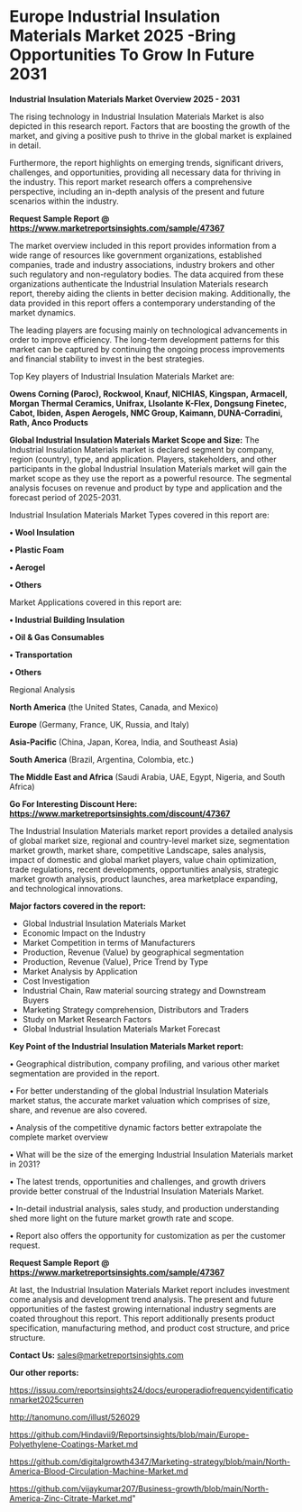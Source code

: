 # Europe Industrial Insulation Materials Market 2025 -Bring Opportunities To Grow In Future 2031

<Strong> Industrial Insulation Materials Market Overview 2025 - 2031</strong>

The rising technology in Industrial Insulation Materials Market is also depicted in this research report. Factors that are boosting the growth of the market, and giving a positive push to thrive in the global market is explained in detail.

Furthermore, the report highlights on emerging trends, significant drivers, challenges, and opportunities, providing all necessary data for thriving in the industry. This report market research offers a comprehensive perspective, including an in-depth analysis of the present and future scenarios within the industry.

<strong>Request Sample Report @ <a href=https://www.marketreportsinsights.com/sample/47367>https://www.marketreportsinsights.com/sample/47367</a></strong>

The market overview included in this report provides information from a wide range of resources like government organizations, established companies, trade and industry associations, industry brokers and other such regulatory and non-regulatory bodies. The data acquired from these organizations authenticate the Industrial Insulation Materials research report, thereby aiding the clients in better decision making. Additionally, the data provided in this report offers a contemporary understanding of the market dynamics.

The leading players are focusing mainly on technological advancements in order to improve efficiency. The long-term development patterns for this market can be captured by continuing the ongoing process improvements and financial stability to invest in the best strategies.

Top Key players of Industrial Insulation Materials Market are:

<strong>Owens Corning (Paroc), Rockwool, Knauf, NICHIAS, Kingspan, Armacell, Morgan Thermal Ceramics, Unifrax, LIsolante K-Flex, Dongsung Finetec, Cabot, Ibiden, Aspen Aerogels, NMC Group, Kaimann, DUNA-Corradini, Rath, Anco Products</strong>

<strong><b>Global Industrial Insulation Materials Market Scope and Size:</b></strong>
The Industrial Insulation Materials market is declared segment by company, region (country), type, and application. Players, stakeholders, and other participants in the global Industrial Insulation Materials market will gain the market scope as they use the report as a powerful resource. The segmental analysis focuses on revenue and product by type and application and the forecast period of 2025-2031.

Industrial Insulation Materials Market Types covered in this report are:

<strong>•  Wool Insulation

•  Plastic Foam

•  Aerogel

•  Others</strong>

Market Applications covered in this report are:

<strong>•  Industrial Building Insulation

•  Oil & Gas Consumables

•  Transportation

•  Others</strong> 

Regional Analysis

<strong>North America</strong> (the United States, Canada, and Mexico)

<strong>Europe</strong> (Germany, France, UK, Russia, and Italy)

<strong>Asia-Pacific</strong> (China, Japan, Korea, India, and Southeast Asia)

<strong>South America</strong> (Brazil, Argentina, Colombia, etc.)

<strong>The Middle East and Africa</strong> (Saudi Arabia, UAE, Egypt, Nigeria, and South Africa)

<strong>Go For Interesting Discount Here: <a href=https://www.marketreportsinsights.com/discount/47367>https://www.marketreportsinsights.com/discount/47367</a></strong>

The Industrial Insulation Materials market report provides a detailed analysis of global market size, regional and country-level market size, segmentation market growth, market share, competitive Landscape, sales analysis, impact of domestic and global market players, value chain optimization, trade regulations, recent developments, opportunities analysis, strategic market growth analysis, product launches, area marketplace expanding, and technological innovations.

<strong><b>Major factors covered in the report:</b></strong>
<ul>
  <li>Global Industrial Insulation Materials Market </li>
  <li>Economic Impact on the Industry</li>
  <li>Market Competition in terms of Manufacturers</li>
  <li>Production, Revenue (Value) by geographical segmentation</li>
  <li>Production, Revenue (Value), Price Trend by Type</li>
  <li>Market Analysis by Application</li>
  <li>Cost Investigation</li>
  <li>Industrial Chain, Raw material sourcing strategy and Downstream Buyers</li>
  <li>Marketing Strategy comprehension, Distributors and Traders</li>
  <li>Study on Market Research Factors</li>
  <li>Global Industrial Insulation Materials Market Forecast</li>
</ul>

<strong><b>Key Point of the Industrial Insulation Materials Market report:</b></strong>

• Geographical distribution, company profiling, and various other market segmentation are provided in the report.

• For better understanding of the global Industrial Insulation Materials market status, the accurate market valuation which comprises of size, share, and revenue are also covered.

• Analysis of the competitive dynamic factors better extrapolate the complete market overview

• What will be the size of the emerging Industrial Insulation Materials market in 2031?

• The latest trends, opportunities and challenges, and growth drivers provide better construal of the Industrial Insulation Materials Market.

• In-detail industrial analysis, sales study, and production understanding shed more light on the future market growth rate and scope.

• Report also offers the opportunity for customization as per the customer request.

<strong>Request Sample Report @ <a href=https://www.marketreportsinsights.com/sample/47367>https://www.marketreportsinsights.com/sample/47367</a></strong>

At last, the Industrial Insulation Materials Market report includes investment come analysis and development trend analysis. The present and future opportunities of the fastest growing international industry segments are coated throughout this report. This report additionally presents product specification, manufacturing method, and product cost structure, and price structure.

<strong>Contact Us:</strong>
sales@marketreportsinsights.com

<strong>Our other reports:</strong>

<a href=https://issuu.com/reportsinsights24/docs/europeradiofrequencyidentificationmarket2025curren>https://issuu.com/reportsinsights24/docs/europeradiofrequencyidentificationmarket2025curren</a>

<a href=http://tanomuno.com/illust/526029>http://tanomuno.com/illust/526029</a>

<a href=https://github.com/Hindavii9/Reportsinsights/blob/main/Europe-Polyethylene-Coatings-Market.md>https://github.com/Hindavii9/Reportsinsights/blob/main/Europe-Polyethylene-Coatings-Market.md</a>

<a href=https://github.com/digitalgrowth4347/Marketing-strategy/blob/main/North-America-Blood-Circulation-Machine-Market.md>https://github.com/digitalgrowth4347/Marketing-strategy/blob/main/North-America-Blood-Circulation-Machine-Market.md</a>

<a href=https://github.com/vijaykumar207/Business-growth/blob/main/North-America-Zinc-Citrate-Market.md>https://github.com/vijaykumar207/Business-growth/blob/main/North-America-Zinc-Citrate-Market.md</a>"
